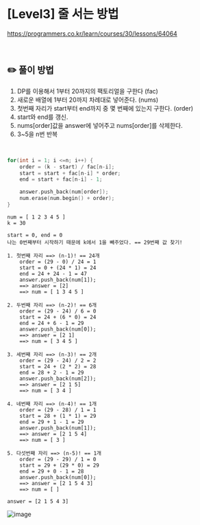 # [Level3] 줄 서는 방법

https://programmers.co.kr/learn/courses/30/lessons/64064

</br>

## ✏️ 풀이 방법
1. DP를 이용해서 1부터 20까지의 팩토리얼을 구한다 (fac)
2. 새로운 배열에 1부터 20까지 차례대로 넣어준다. (nums)
3. 첫번째 자리가 start부터 end까지 중 몇 번째에 있는지 구한다. (order)
4. start와 end를 갱신.
5. nums[order]값을 answer에 넣어주고 nums[order]를 삭제한다.
6. 3~5을 n번 반복
<br/>

```c++
for(int i = 1; i <=n; i++) {
    order = (k - start) / fac[n-i];
    start = start + fac[n-i] * order;
    end = start + fac[n-i] - 1;

    answer.push_back(num[order]);
    num.erase(num.begin() + order);
}
```

```
num = [ 1 2 3 4 5 ]
k = 30

start = 0, end = 0
나는 0번째부터 시작하기 때문에 k에서 1을 빼주었다. == 29번째 값 찾기!

1. 첫번째 자리 ==> (n-1)! == 24개
    order = (29 - 0) / 24 = 1
    start = 0 + (24 * 1) = 24
    end = 24 + 24 - 1 = 47
    answer.push_back(num[1]);
    ==> answer = [2]
    ==> num = [ 1 3 4 5 ]
    
2. 두번째 자리 ==> (n-2)! == 6개
    order = (29 - 24) / 6 = 0
    start = 24 + (6 * 0) = 24
    end = 24 + 6 - 1 = 29
    answer.push_back(num[0]);
    ==> answer = [2 1]
    ==> num = [ 3 4 5 ]
    
3. 세번째 자리 ==> (n-3)! == 2개
    order = (29 - 24) / 2 = 2
    start = 24 + (2 * 2) = 28
    end = 28 + 2 - 1 = 29
    answer.push_back(num[2]);
    ==> answer = [2 1 5]
    ==> num = [ 3 4 ]
    
4. 네번째 자리 ==> (n-4)! == 1개
    order = (29 - 28) / 1 = 1
    start = 28 + (1 * 1) = 29
    end = 29 + 1 - 1 = 29
    answer.push_back(num[1]);
    ==> answer = [2 1 5 4]
    ==> num = [ 3 ]
    
5. 다섯번째 자리 ==> (n-5)! == 1개
    order = (29 - 29) / 1 = 0
    start = 29 + (29 * 0) = 29
    end = 29 + 0 - 1 = 28
    answer.push_back(num[0]);
    ==> answer = [2 1 5 4 3]
    ==> num = [ ]
    
answer = [2 1 5 4 3]

```

![image](https://user-images.githubusercontent.com/59083189/158736574-22cc989e-08b7-4e5a-873c-9bab1b3b29d9.png)



